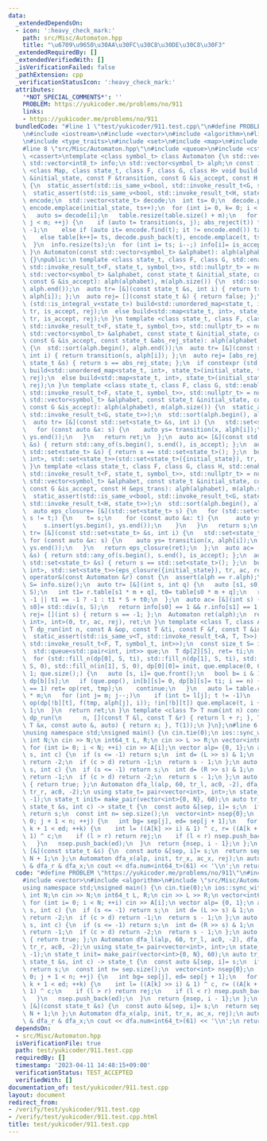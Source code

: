```yaml
---
data:
  _extendedDependsOn:
  - icon: ':heavy_check_mark:'
    path: src/Misc/Automaton.hpp
    title: "\u6709\u9650\u30AA\u30FC\u30C8\u30DE\u30C8\u30F3"
  _extendedRequiredBy: []
  _extendedVerifiedWith: []
  _isVerificationFailed: false
  _pathExtension: cpp
  _verificationStatusIcon: ':heavy_check_mark:'
  attributes:
    '*NOT_SPECIAL_COMMENTS*': ''
    PROBLEM: https://yukicoder.me/problems/no/911
    links:
    - https://yukicoder.me/problems/no/911
  bundledCode: "#line 1 \"test/yukicoder/911.test.cpp\"\n#define PROBLEM \"https://yukicoder.me/problems/no/911\"\
    \n#include <iostream>\n#include <vector>\n#include <algorithm>\n#line 2 \"src/Misc/Automaton.hpp\"\
    \n#include <type_traits>\n#include <set>\n#include <map>\n#include <unordered_map>\n\
    #line 8 \"src/Misc/Automaton.hpp\"\n#include <queue>\n#include <cstdlib>\n#include\
    \ <cassert>\ntemplate <class symbol_t> class Automaton {\n std::vector<int> table;\n\
    \ std::vector<int8_t> info;\n std::vector<symbol_t> alph;\n const int m;\n template\
    \ <class Map, class state_t, class F, class G, class H> void build(const state_t\
    \ &initial_state, const F &transition, const G &is_accept, const H &abs_reject)\
    \ {\n  static_assert(std::is_same_v<bool, std::invoke_result_t<G, state_t>>);\n\
    \  static_assert(std::is_same_v<bool, std::invoke_result_t<H, state_t>>);\n  Map\
    \ encode;\n  std::vector<state_t> decode;\n  int ts= 0;\n  decode.push_back(initial_state),\
    \ encode.emplace(initial_state, ts++);\n  for (int i= 0, k= 0; i < ts; ++i) {\n\
    \   auto s= decode[i];\n   table.resize(table.size() + m);\n   for (int j= 0;\
    \ j < m; ++j) {\n    if (auto t= transition(s, j); abs_reject(t)) table[k++]=\
    \ -1;\n    else if (auto it= encode.find(t); it != encode.end()) table[k++]= it->second;\n\
    \    else table[k++]= ts, decode.push_back(t), encode.emplace(t, ts++);\n   }\n\
    \  }\n  info.resize(ts);\n  for (int i= ts; i--;) info[i]= is_accept(decode[i]);\n\
    \ }\n Automaton(const std::vector<symbol_t> &alphabet): alph(alphabet), m(alph.size())\
    \ {}\npublic:\n template <class state_t, class F, class G, std::enable_if_t<std::is_same_v<state_t,\
    \ std::invoke_result_t<F, state_t, symbol_t>>, std::nullptr_t> = nullptr> Automaton(const\
    \ std::vector<symbol_t> &alphabet, const state_t &initial_state, const F &transition,\
    \ const G &is_accept): alph(alphabet), m(alph.size()) {\n  std::sort(alph.begin(),\
    \ alph.end());\n  auto tr= [&](const state_t &s, int i) { return transition(s,\
    \ alph[i]); };\n  auto rej= [](const state_t &) { return false; };\n  if constexpr\
    \ (std::is_integral_v<state_t>) build<std::unordered_map<state_t, int>, state_t>(initial_state,\
    \ tr, is_accept, rej);\n  else build<std::map<state_t, int>, state_t>(initial_state,\
    \ tr, is_accept, rej);\n }\n template <class state_t, class F, class G, std::enable_if_t<std::is_same_v<state_t,\
    \ std::invoke_result_t<F, state_t, symbol_t>>, std::nullptr_t> = nullptr> Automaton(const\
    \ std::vector<symbol_t> &alphabet, const state_t &initial_state, const F &transition,\
    \ const G &is_accept, const state_t &abs_rej_state): alph(alphabet), m(alph.size())\
    \ {\n  std::sort(alph.begin(), alph.end());\n  auto tr= [&](const state_t &s,\
    \ int i) { return transition(s, alph[i]); };\n  auto rej= [abs_rej_state](const\
    \ state_t &s) { return s == abs_rej_state; };\n  if constexpr (std::is_integral_v<state_t>)\
    \ build<std::unordered_map<state_t, int>, state_t>(initial_state, tr, is_accept,\
    \ rej);\n  else build<std::map<state_t, int>, state_t>(initial_state, tr, is_accept,\
    \ rej);\n }\n template <class state_t, class F, class G, std::enable_if_t<std::is_same_v<std::set<state_t>,\
    \ std::invoke_result_t<F, state_t, symbol_t>>, std::nullptr_t> = nullptr> Automaton(const\
    \ std::vector<symbol_t> &alphabet, const state_t &initial_state, const F &transition,\
    \ const G &is_accept): alph(alphabet), m(alph.size()) {\n  static_assert(std::is_same_v<bool,\
    \ std::invoke_result_t<G, state_t>>);\n  std::sort(alph.begin(), alph.end());\n\
    \  auto tr= [&](const std::set<state_t> &s, int i) {\n   std::set<state_t> ret;\n\
    \   for (const auto &x: s) {\n    auto ys= transition(x, alph[i]);\n    ret.insert(ys.begin(),\
    \ ys.end());\n   }\n   return ret;\n  };\n  auto ac= [&](const std::set<state_t>\
    \ &s) { return std::any_of(s.begin(), s.end(), is_accept); };\n  auto rej= [](const\
    \ std::set<state_t> &s) { return s == std::set<state_t>(); };\n  build<std::map<std::set<state_t>,\
    \ int>, std::set<state_t>>(std::set<state_t>({initial_state}), tr, ac, rej);\n\
    \ }\n template <class state_t, class F, class G, class H, std::enable_if_t<std::is_same_v<std::set<state_t>,\
    \ std::invoke_result_t<F, state_t, symbol_t>>, std::nullptr_t> = nullptr> Automaton(const\
    \ std::vector<symbol_t> &alphabet, const state_t &initial_state, const F &transition,\
    \ const G &is_accept, const H &eps_trans): alph(alphabet), m(alph.size()) {\n\
    \  static_assert(std::is_same_v<bool, std::invoke_result_t<G, state_t>>);\n  static_assert(std::is_same_v<std::set<state_t>,\
    \ std::invoke_result_t<H, state_t>>);\n  std::sort(alph.begin(), alph.end());\n\
    \  auto eps_closure= [&](std::set<state_t> s) {\n   for (std::set<state_t> t;\
    \ s != t;) {\n    t= s;\n    for (const auto &x: t) {\n     auto ys= eps_trans(x);\n\
    \     s.insert(ys.begin(), ys.end());\n    }\n   }\n   return s;\n  };\n  auto\
    \ tr= [&](const std::set<state_t> &s, int i) {\n   std::set<state_t> ret;\n  \
    \ for (const auto &x: s) {\n    auto ys= transition(x, alph[i]);\n    ret.insert(ys.begin(),\
    \ ys.end());\n   }\n   return eps_closure(ret);\n  };\n  auto ac= [&](const std::set<state_t>\
    \ &s) { return std::any_of(s.begin(), s.end(), is_accept); };\n  auto rej= [](const\
    \ std::set<state_t> &s) { return s == std::set<state_t>(); };\n  build<std::map<std::set<state_t>,\
    \ int>, std::set<state_t>>(eps_closure({initial_state}), tr, ac, rej);\n }\n Automaton\
    \ operator&(const Automaton &r) const {\n  assert(alph == r.alph);\n  const int\
    \ S= info.size();\n  auto tr= [&](int s, int q) {\n   auto [s1, s0]= std::div(s,\
    \ S);\n   int t1= r.table[s1 * m + q], t0= table[s0 * m + q];\n   return t0 ==\
    \ -1 || t1 == -1 ? -1 : t1 * S + t0;\n  };\n  auto ac= [&](int s) {\n   auto [s1,\
    \ s0]= std::div(s, S);\n   return info[s0] == 1 && r.info[s1] == 1;\n  };\n  auto\
    \ rej= [](int s) { return s == -1; };\n  Automaton ret(alph);\n  return ret.build<std::unordered_map<int,\
    \ int>, int>(0, tr, ac, rej), ret;\n }\n template <class T, class A, class F>\
    \ T dp_run(int n, const A &op, const T &ti, const F &f, const T &init) const {\n\
    \  static_assert(std::is_same_v<T, std::invoke_result_t<A, T, T>>);\n  static_assert(std::is_same_v<T,\
    \ std::invoke_result_t<F, T, symbol_t, int>>);\n  const size_t S= info.size();\n\
    \  std::queue<std::pair<int, int>> que;\n  T dp[2][S], ret= ti;\n  bool in[2][S];\n\
    \  for (std::fill_n(dp[0], S, ti), std::fill_n(dp[1], S, ti), std::fill_n(in[0],\
    \ S, 0), std::fill_n(in[1], S, 0), dp[0][0]= init, que.emplace(0, 0), in[0][0]=\
    \ 1; que.size();) {\n   auto [s, i]= que.front();\n   bool b= i & 1;\n   T tmp=\
    \ dp[b][s];\n   if (que.pop(), in[b][s]= 0, dp[b][s]= ti; i == n) {\n    if (info[s]\
    \ == 1) ret= op(ret, tmp);\n    continue;\n   }\n   auto l= table.cbegin() + s\
    \ * m;\n   for (int j= m; j--;)\n    if (int t= l[j]; t != -1)\n     if (dp[!b][t]=\
    \ op(dp[!b][t], f(tmp, alph[j], i)); !in[!b][t]) que.emplace(t, i + 1), in[!b][t]=\
    \ 1;\n  }\n  return ret;\n }\n template <class T> T num(int n) const {\n  return\
    \ dp_run(\n      n, [](const T &l, const T &r) { return l + r; }, T(), [](const\
    \ T &x, const auto &, auto) { return x; }, T(1));\n }\n};\n#line 6 \"test/yukicoder/911.test.cpp\"\
    \nusing namespace std;\nsigned main() {\n cin.tie(0);\n ios::sync_with_stdio(0);\n\
    \ int N;\n cin >> N;\n int64_t L, R;\n cin >> L >> R;\n vector<int64_t> A(N);\n\
    \ for (int i= 0; i < N; ++i) cin >> A[i];\n vector alp= {0, 1};\n auto tr_l= [&](int\
    \ s, int c) {\n  if (s <= -1) return s;\n  int d= (L >> s) & 1;\n  if (c < d)\
    \ return -2;\n  if (c > d) return -1;\n  return s - 1;\n };\n auto tr_r= [&](int\
    \ s, int c) {\n  if (s <= -1) return s;\n  int d= (R >> s) & 1;\n  if (c < d)\
    \ return -1;\n  if (c > d) return -2;\n  return s - 1;\n };\n auto ac0= [&](int)\
    \ { return true; };\n Automaton dfa_l(alp, 60, tr_l, ac0, -2), dfa_r(alp, 60,\
    \ tr_r, ac0, -2);\n using state_t= pair<vector<int>, int>;\n state_t rej= make_pair(vector<int>(),\
    \ -1);\n state_t init= make_pair(vector<int>{0, N}, 60);\n auto tr_x= [&](const\
    \ state_t &s, int c) -> state_t {\n  const auto &[sep, i]= s;\n  if (i <= -1)\
    \ return s;\n  const int n= sep.size();\n  vector<int> nsep{0};\n  for (int j=\
    \ 0; j + 1 < n; ++j) {\n   int bg= sep[j], ed= sep[j + 1];\n   for (int k= bg;\
    \ k + 1 < ed; ++k) {\n    int l= ((A[k] >> i) & 1) ^ c, r= ((A[k + 1] >> i) &\
    \ 1) ^ c;\n    if (l > r) return rej;\n    if (l < r) nsep.push_back(k + 1);\n\
    \   }\n   nsep.push_back(ed);\n  }\n  return {nsep, i - 1};\n };\n auto ac_x=\
    \ [&](const state_t &s) {\n  const auto &[sep, i]= s;\n  return sep.size() ==\
    \ N + 1;\n };\n Automaton dfa_x(alp, init, tr_x, ac_x, rej);\n auto dfa= dfa_l\
    \ & dfa_r & dfa_x;\n cout << dfa.num<int64_t>(61) << '\\n';\n return 0;\n}\n"
  code: "#define PROBLEM \"https://yukicoder.me/problems/no/911\"\n#include <iostream>\n\
    #include <vector>\n#include <algorithm>\n#include \"src/Misc/Automaton.hpp\"\n\
    using namespace std;\nsigned main() {\n cin.tie(0);\n ios::sync_with_stdio(0);\n\
    \ int N;\n cin >> N;\n int64_t L, R;\n cin >> L >> R;\n vector<int64_t> A(N);\n\
    \ for (int i= 0; i < N; ++i) cin >> A[i];\n vector alp= {0, 1};\n auto tr_l= [&](int\
    \ s, int c) {\n  if (s <= -1) return s;\n  int d= (L >> s) & 1;\n  if (c < d)\
    \ return -2;\n  if (c > d) return -1;\n  return s - 1;\n };\n auto tr_r= [&](int\
    \ s, int c) {\n  if (s <= -1) return s;\n  int d= (R >> s) & 1;\n  if (c < d)\
    \ return -1;\n  if (c > d) return -2;\n  return s - 1;\n };\n auto ac0= [&](int)\
    \ { return true; };\n Automaton dfa_l(alp, 60, tr_l, ac0, -2), dfa_r(alp, 60,\
    \ tr_r, ac0, -2);\n using state_t= pair<vector<int>, int>;\n state_t rej= make_pair(vector<int>(),\
    \ -1);\n state_t init= make_pair(vector<int>{0, N}, 60);\n auto tr_x= [&](const\
    \ state_t &s, int c) -> state_t {\n  const auto &[sep, i]= s;\n  if (i <= -1)\
    \ return s;\n  const int n= sep.size();\n  vector<int> nsep{0};\n  for (int j=\
    \ 0; j + 1 < n; ++j) {\n   int bg= sep[j], ed= sep[j + 1];\n   for (int k= bg;\
    \ k + 1 < ed; ++k) {\n    int l= ((A[k] >> i) & 1) ^ c, r= ((A[k + 1] >> i) &\
    \ 1) ^ c;\n    if (l > r) return rej;\n    if (l < r) nsep.push_back(k + 1);\n\
    \   }\n   nsep.push_back(ed);\n  }\n  return {nsep, i - 1};\n };\n auto ac_x=\
    \ [&](const state_t &s) {\n  const auto &[sep, i]= s;\n  return sep.size() ==\
    \ N + 1;\n };\n Automaton dfa_x(alp, init, tr_x, ac_x, rej);\n auto dfa= dfa_l\
    \ & dfa_r & dfa_x;\n cout << dfa.num<int64_t>(61) << '\\n';\n return 0;\n}"
  dependsOn:
  - src/Misc/Automaton.hpp
  isVerificationFile: true
  path: test/yukicoder/911.test.cpp
  requiredBy: []
  timestamp: '2023-04-11 14:48:15+09:00'
  verificationStatus: TEST_ACCEPTED
  verifiedWith: []
documentation_of: test/yukicoder/911.test.cpp
layout: document
redirect_from:
- /verify/test/yukicoder/911.test.cpp
- /verify/test/yukicoder/911.test.cpp.html
title: test/yukicoder/911.test.cpp
---
```

